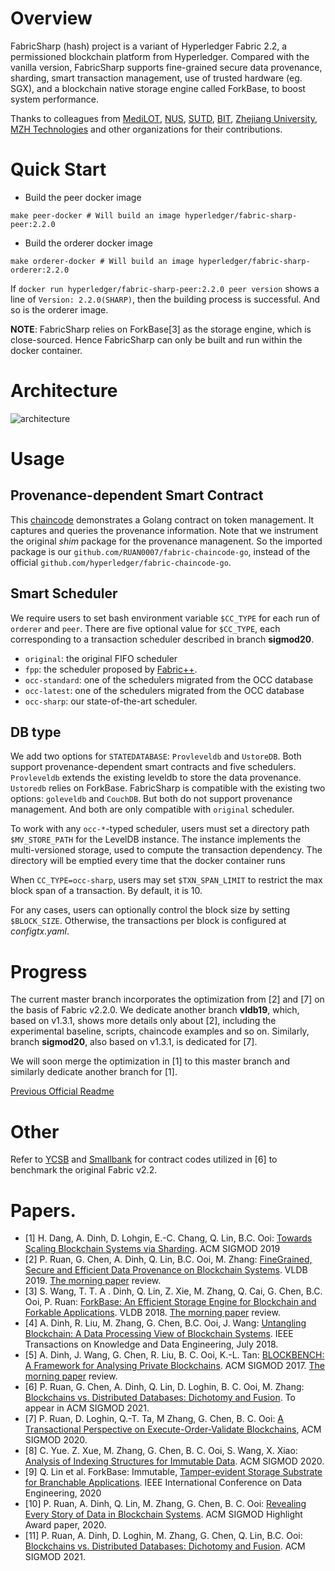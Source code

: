 # Overview
FabricSharp (hash)  project is a variant of Hyperledger Fabric 2.2, a permissioned blockchain platform from Hyperledger. 
Compared with the vanilla version, FabricSharp supports fine-grained secure data provenance, sharding, smart transaction management, use of
trusted hardware (eg. SGX), and a blockchain native storage engine called ForkBase, to boost system performance.

Thanks to colleagues from [MediLOT](https://medilot.com), [NUS](https://www.comp.nus.edu.sg/~dbsystem/index.html), [SUTD](https://istd.sutd.edu.sg/people/faculty/dinh-tien-tuan-anh), [BIT](http://cs.bit.edu.cn/szdw/jsml/js/zmh/index.htm), [Zhejiang University](https://person.zju.edu.cn/0098112), [MZH Technologies](http://www.mzhtechnologies.com/) and other organizations for their contributions.

# Quick Start
* Build the peer docker image
```
make peer-docker # Will build an image hyperledger/fabric-sharp-peer:2.2.0
```
* Build the orderer docker image
```
make orderer-docker # Will build an image hyperledger/fabric-sharp-orderer:2.2.0
```

If `docker run hyperledger/fabric-sharp-peer:2.2.0 peer version` shows a line of `Version: 2.2.0(SHARP)`, then the building process is successful. And so is the orderer image. 

__NOTE__: FabricSharp relies on ForkBase[3] as the storage engine, which is close-sourced.
Hence FabricSharp can only be built and run within the docker container. 

# Architecture
![architecture](architecture.png)

# Usage
## Provenance-dependent Smart Contract
This [chaincode](provenance_chaincode/token) demonstrates a Golang contract on token management. It captures and queries the provenance information. 
Note that we instrument the original *shim* package for the provenance managenent. So the imported package is our `github.com/RUAN0007/fabric-chaincode-go`, instead of the official `github.com/hyperledger/fabric-chaincode-go`. 

## Smart Scheduler
We require users to set bash environment variable `$CC_TYPE` for each run of `orderer` and `peer`. 
There are five optional value for `$CC_TYPE`, each corresponding to a transaction scheduler described in branch __sigmod20__. 
* `original`: the original FIFO scheduler
* `fpp`: the scheduler proposed by [Fabric++](https://arxiv.org/abs/1810.13177).
* `occ-standard`: one of the schedulers migrated from the OCC database
* `occ-latest`: one of the schedulers migrated from the OCC database
* `occ-sharp`: our state-of-the-art scheduler. 

## DB type
We add two options for `STATEDATABASE`: `Provleveldb` and `UstoreDB`. Both support provenance-dependent smart contracts and five schedulers. `Provleveldb` extends the existing leveldb to store the data provenance. `Ustoredb` relies on ForkBase.
FabricSharp is compatible with the existing two options: `goleveldb` and `CouchDB`. But both do not support provenance management. And both are only compatible with `original` scheduler. 

To work with any `occ-*`-typed scheduler, users must set a directory path `$MV_STORE_PATH` for the LevelDB instance. 
The instance implements the multi-versioned storage, used to compute the transaction dependency. 
The directory will be emptied every time that the docker container runs

When `CC_TYPE=occ-sharp`, users may set `$TXN_SPAN_LIMIT` to restrict the max block span of a transaction. By default, it is 10. 

For any cases, users can optionally control the block size by setting `$BLOCK_SIZE`. Otherwise, the transactions per block is configured at _configtx.yaml_. 

# Progress
The current master branch incorporates the optimization from [2] and [7] on the basis of Fabric v2.2.0. 
We dedicate another branch __vldb19__, which, based on v1.3.1, shows more details only about [2], including the experimental baseline, scripts, chaincode examples and so on. 
Similarly, branch __sigmod20__, also based on v1.3.1, is dedicated for [7]. 

We will soon merge the optimization in [1] to this master branch and similarly dedicate another branch for [1]. 

[Previous Official Readme](README_old.md)

# Other 
Refer to [YCSB](benchmark/ycsb/ycsb.go) and [Smallbank](benchmark/smallbank/smallbank.go) for contract codes utilized in [6] to benchmark the original Fabric v2.2.

# Papers. 
* [1] H. Dang, A. Dinh, D. Lohgin, E.-C. Chang, Q. Lin, B.C. Ooi: [Towards Scaling Blockchain Systems via Sharding](https://arxiv.org/pdf/1804.00399.pdf). ACM SIGMOD 2019
* [2] P. Ruan, G. Chen, A. Dinh, Q. Lin, B.C. Ooi, M. Zhang: [FineGrained, Secure and Efficient Data Provenance on Blockchain Systems](https://www.comp.nus.edu.sg/~ooibc/bcprovenance.pdf). VLDB 2019.  [The morning paper](https://blog.acolyer.org/2019/09/16/blockchain-provenance/) review.
* [3] S. Wang, T. T. A . Dinh, Q. Lin, Z. Xie, M. Zhang, Q. Cai, G. Chen, B.C. Ooi, P. Ruan: [ForkBase: An Efficient Storage Engine for Blockchain and Forkable Applications](https://www.comp.nus.edu.sg/~ooibc/forkbase.pdf). VLDB 2018.  [The morning paper](https://blog.acolyer.org/2018/06/01/forkbase-an-efficient-storage-engine-for-blockchain-and-forkable-applications/) review.
* [4] A. Dinh, R. Liu, M. Zhang, G. Chen, B.C. Ooi, J. Wang: [Untangling Blockchain: A Data Processing View of Blockchain Systems](https://ieeexplore.ieee.org/stamp/stamp.jsp?arnumber=8246573). IEEE Transactions on Knowledge and Data Engineering, July 2018. 
* [5] A. Dinh, J. Wang, G. Chen, R. Liu, B. C. Ooi, K.-L. Tan: [BLOCKBENCH: A Framework for Analysing Private Blockchains](https://www.comp.nus.edu.sg/~ooibc/blockbench.pdf). ACM SIGMOD 2017. [The morning paper](https://blog.acolyer.org/2017/07/05/blockbench-a-framework-for-analyzing-private-blockchains/) review.
* [6] P. Ruan, G. Chen, A. Dinh, Q. Lin, D. Loghin, B. C. Ooi, M. Zhang: [Blockchains vs. Distributed Databases: Dichotomy and Fusion](https://www.comp.nus.edu.sg/~ooibc/bcvsdb.pdf). To appear in ACM SIGMOD 2021.
* [7] P. Ruan, D. Loghin, Q.-T. Ta, M Zhang, G. Chen, B. C. Ooi: [A Transactional Perspective on Execute-Order-Validate Blockchains](https://arxiv.org/pdf/2003.10064.pdf), ACM SIGMOD 2020.
* [8] C. Yue.  Z. Xue, M. Zhang, G. Chen, B. C. Ooi, S. Wang, X. Xiao: [Analysis of Indexing Structures for Immutable Data](https://arxiv.org/pdf/2003.02090.pdf). ACM SIGMOD 2020.
* [9] Q. Lin et al. ForkBase: Immutable, [Tamper-evident Storage Substrate for Branchable Applications](https://www.comp.nus.edu.sg/~ooibc/icde20forkbase.pdf). IEEE International Conference on Data Engineering, 2020
* [10] P. Ruan, A. Dinh, Q. Lin, M. Zhang, G. Chen, B. C. Ooi: [Revealing Every Story of Data in Blockchain Systems](https://www.comp.nus.edu.sg/~ooibc/sigmodhighlight2020.pdf). ACM SIGMOD Highlight Award paper, 2020.
* [11] P. Ruan, A. Dinh, D. Loghin, M. Zhang, G. Chen, Q. Lin, B.C. Ooi: [Blockchains vs. Distributed Databases: Dichotomy and Fusion](https://dl.acm.org/doi/abs/10.1145/3448016.3452789?casa_token=Ppv6GpJapQIAAAAA%3A2uBqPycmQTxK3evN6DA6tlmY-ICgPAja8XX-vNeTrIEzhDAhi1_npJ4lxmuMlAtv_agRmkr91qLZ-lY). ACM SIGMOD 2021.
